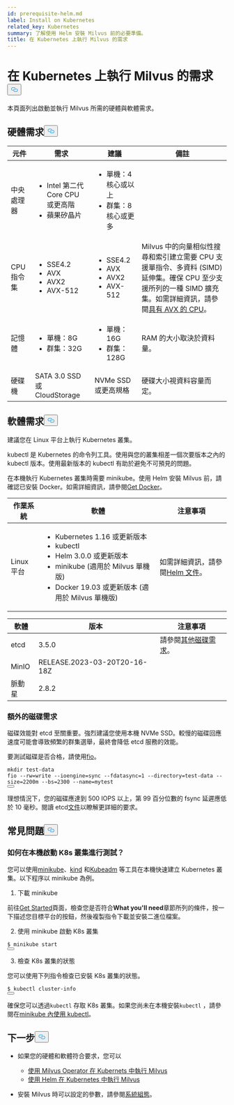 ```yaml
---
id: prerequisite-helm.md
label: Install on Kubernetes
related_key: Kubernetes
summary: 了解使用 Helm 安裝 Milvus 前的必要準備。
title: 在 Kubernetes 上執行 Milvus 的需求
---
```

<h1 id="Requirements-for-running-Milvus-on-Kubernetes" class="common-anchor-header">在 Kubernetes 上執行 Milvus 的需求<button data-href="#Requirements-for-running-Milvus-on-Kubernetes" class="anchor-icon" translate="no">
      <svg translate="no"
        aria-hidden="true"
        focusable="false"
        height="20"
        version="1.1"
        viewBox="0 0 16 16"
        width="16"
      >
        <path
          fill="#0092E4"
          fill-rule="evenodd"
          d="M4 9h1v1H4c-1.5 0-3-1.69-3-3.5S2.55 3 4 3h4c1.45 0 3 1.69 3 3.5 0 1.41-.91 2.72-2 3.25V8.59c.58-.45 1-1.27 1-2.09C10 5.22 8.98 4 8 4H4c-.98 0-2 1.22-2 2.5S3 9 4 9zm9-3h-1v1h1c1 0 2 1.22 2 2.5S13.98 12 13 12H9c-.98 0-2-1.22-2-2.5 0-.83.42-1.64 1-2.09V6.25c-1.09.53-2 1.84-2 3.25C6 11.31 7.55 13 9 13h4c1.45 0 3-1.69 3-3.5S14.5 6 13 6z"
        ></path>
      </svg>
    </button></h1><p>本頁面列出啟動並執行 Milvus 所需的硬體與軟體需求。</p>
<h2 id="Hardware-requirements" class="common-anchor-header">硬體需求<button data-href="#Hardware-requirements" class="anchor-icon" translate="no">
      <svg translate="no"
        aria-hidden="true"
        focusable="false"
        height="20"
        version="1.1"
        viewBox="0 0 16 16"
        width="16"
      >
        <path
          fill="#0092E4"
          fill-rule="evenodd"
          d="M4 9h1v1H4c-1.5 0-3-1.69-3-3.5S2.55 3 4 3h4c1.45 0 3 1.69 3 3.5 0 1.41-.91 2.72-2 3.25V8.59c.58-.45 1-1.27 1-2.09C10 5.22 8.98 4 8 4H4c-.98 0-2 1.22-2 2.5S3 9 4 9zm9-3h-1v1h1c1 0 2 1.22 2 2.5S13.98 12 13 12H9c-.98 0-2-1.22-2-2.5 0-.83.42-1.64 1-2.09V6.25c-1.09.53-2 1.84-2 3.25C6 11.31 7.55 13 9 13h4c1.45 0 3-1.69 3-3.5S14.5 6 13 6z"
        ></path>
      </svg>
    </button></h2><table>
<thead>
<tr><th>元件</th><th>需求</th><th>建議</th><th>備註</th></tr>
</thead>
<tbody>
<tr><td>中央處理器</td><td><ul><li>Intel 第二代 Core CPU 或更高階</li><li>蘋果矽晶片</li></ul></td><td><ul><li>單機：4 核心或以上</li><li>群集：8 核心或更多</li></ul></td><td></td></tr>
<tr><td>CPU 指令集</td><td><ul><li>SSE4.2</li><li>AVX</li><li>AVX2</li><li>AVX-512</li></ul></td><td><ul><li>SSE4.2</li><li>AVX</li><li>AVX2</li><li>AVX-512</li></ul></td><td>Milvus 中的向量相似性搜尋和索引建立需要 CPU 支援單指令、多資料 (SIMD) 延伸集。確保 CPU 至少支援所列的一種 SIMD 擴充集。如需詳細資訊，請參閱<a href="https://en.wikipedia.org/wiki/Advanced_Vector_Extensions#CPUs_with_AVX">具有 AVX 的 CPU</a>。</td></tr>
<tr><td>記憶體</td><td><ul><li>單機：8G</li><li>群集：32G</li></ul></td><td><ul><li>單機：16G</li><li>群集：128G</li></ul></td><td>RAM 的大小取決於資料量。</td></tr>
<tr><td>硬碟機</td><td>SATA 3.0 SSD 或 CloudStorage</td><td>NVMe SSD 或更高規格</td><td>硬碟大小視資料容量而定。</td></tr>
</tbody>
</table>
<h2 id="Software-requirements" class="common-anchor-header">軟體需求<button data-href="#Software-requirements" class="anchor-icon" translate="no">
      <svg translate="no"
        aria-hidden="true"
        focusable="false"
        height="20"
        version="1.1"
        viewBox="0 0 16 16"
        width="16"
      >
        <path
          fill="#0092E4"
          fill-rule="evenodd"
          d="M4 9h1v1H4c-1.5 0-3-1.69-3-3.5S2.55 3 4 3h4c1.45 0 3 1.69 3 3.5 0 1.41-.91 2.72-2 3.25V8.59c.58-.45 1-1.27 1-2.09C10 5.22 8.98 4 8 4H4c-.98 0-2 1.22-2 2.5S3 9 4 9zm9-3h-1v1h1c1 0 2 1.22 2 2.5S13.98 12 13 12H9c-.98 0-2-1.22-2-2.5 0-.83.42-1.64 1-2.09V6.25c-1.09.53-2 1.84-2 3.25C6 11.31 7.55 13 9 13h4c1.45 0 3-1.69 3-3.5S14.5 6 13 6z"
        ></path>
      </svg>
    </button></h2><p>建議您在 Linux 平台上執行 Kubernetes 叢集。</p>
<p>kubectl 是 Kubernetes 的命令列工具。使用與您的叢集相差一個次要版本之內的 kubectl 版本。使用最新版本的 kubectl 有助於避免不可預見的問題。</p>
<p>在本機執行 Kubernetes 叢集時需要 minikube。使用 Helm 安裝 Milvus 前，請確認已安裝 Docker。如需詳細資訊，請參閱<a href="https://docs.docker.com/get-docker">Get Docker</a>。</p>
<table>
<thead>
<tr><th>作業系統</th><th>軟體</th><th>注意事項</th></tr>
</thead>
<tbody>
<tr><td>Linux 平台</td><td><ul><li>Kubernetes 1.16 或更新版本</li><li>kubectl</li><li>Helm 3.0.0 或更新版本</li><li>minikube (適用於 Milvus 單機版)</li><li>Docker 19.03 或更新版本 (適用於 Milvus 單機版)</li></ul></td><td>如需詳細資訊，請參閱<a href="https://helm.sh/docs/">Helm 文件</a>。</td></tr>
</tbody>
</table>
<table>
<thead>
<tr><th>軟體</th><th>版本</th><th>注意事項</th></tr>
</thead>
<tbody>
<tr><td>etcd</td><td>3.5.0</td><td>請參閱<a href="#Additional-disk-requirements">其他磁碟需求</a>。</td></tr>
<tr><td>MinIO</td><td>RELEASE.2023-03-20T20-16-18Z</td><td></td></tr>
<tr><td>脈動星</td><td>2.8.2</td><td></td></tr>
</tbody>
</table>
<h3 id="Additional-disk-requirements" class="common-anchor-header">額外的磁碟需求</h3><p>磁碟效能對 etcd 至關重要。強烈建議您使用本機 NVMe SSD。較慢的磁碟回應速度可能會導致頻繁的群集選舉，最終會降低 etcd 服務的效能。</p>
<p>要測試磁碟是否合格，請使用<a href="https://github.com/axboe/fio">fio</a>。</p>
<pre><code translate="no" class="language-bash"><span class="hljs-built_in">mkdir</span> test-data
fio --rw=write --ioengine=<span class="hljs-built_in">sync</span> --fdatasync=1 --directory=test-data --size=2200m --bs=2300 --name=mytest
<button class="copy-code-btn"></button></code></pre>
<p>理想情況下，您的磁碟應達到 500 IOPS 以上，第 99 百分位數的 fsync 延遲應低於 10 毫秒。閱讀 etcd<a href="https://etcd.io/docs/v3.5/op-guide/hardware/#disks">文件</a>以瞭解更詳細的要求。</p>
<h2 id="FAQs" class="common-anchor-header">常見問題<button data-href="#FAQs" class="anchor-icon" translate="no">
      <svg translate="no"
        aria-hidden="true"
        focusable="false"
        height="20"
        version="1.1"
        viewBox="0 0 16 16"
        width="16"
      >
        <path
          fill="#0092E4"
          fill-rule="evenodd"
          d="M4 9h1v1H4c-1.5 0-3-1.69-3-3.5S2.55 3 4 3h4c1.45 0 3 1.69 3 3.5 0 1.41-.91 2.72-2 3.25V8.59c.58-.45 1-1.27 1-2.09C10 5.22 8.98 4 8 4H4c-.98 0-2 1.22-2 2.5S3 9 4 9zm9-3h-1v1h1c1 0 2 1.22 2 2.5S13.98 12 13 12H9c-.98 0-2-1.22-2-2.5 0-.83.42-1.64 1-2.09V6.25c-1.09.53-2 1.84-2 3.25C6 11.31 7.55 13 9 13h4c1.45 0 3-1.69 3-3.5S14.5 6 13 6z"
        ></path>
      </svg>
    </button></h2><h3 id="How-can-I-start-a-K8s-cluster-locally-for-test-purposes" class="common-anchor-header">如何在本機啟動 K8s 叢集進行測試？</h3><p>您可以使用<a href="https://minikube.sigs.k8s.io/docs/">minikube</a>、<a href="https://kind.sigs.k8s.io/">kind</a> 和<a href="https://kubernetes.io/docs/reference/setup-tools/kubeadm/">Kubeadm</a> 等工具在本機快速建立 Kubernetes 叢集。以下程序以 minikube 為例。</p>
<ol>
<li>下載 minikube</li>
</ol>
<p>前往<a href="https://minikube.sigs.k8s.io/docs/start/">Get Started</a>頁面，檢查您是否符合<strong>What you'll need</strong>章節所列的條件，按一下描述您目標平台的按鈕，然後複製指令下載並安裝二進位檔案。</p>
<ol start="2">
<li>使用 minikube 啟動 K8s 叢集</li>
</ol>
<pre><code translate="no" class="language-shell"><span class="hljs-meta prompt_">$ </span><span class="language-bash">minikube start</span>
<button class="copy-code-btn"></button></code></pre>
<ol start="3">
<li>檢查 K8s 叢集的狀態</li>
</ol>
<p>您可以使用下列指令檢查已安裝 K8s 叢集的狀態。</p>
<pre><code translate="no" class="language-shell"><span class="hljs-meta prompt_">$ </span><span class="language-bash">kubectl cluster-info</span>
<button class="copy-code-btn"></button></code></pre>
<div class="alert note">
<p>確保您可以透過<code translate="no">kubectl</code> 存取 K8s 叢集。如果您尚未在本機安裝<code translate="no">kubectl</code> ，請參閱在<a href="https://minikube.sigs.k8s.io/docs/handbook/kubectl/">minikube 內使用 kubectl</a>。</p>
</div>
<h2 id="Whats-next" class="common-anchor-header">下一步<button data-href="#Whats-next" class="anchor-icon" translate="no">
      <svg translate="no"
        aria-hidden="true"
        focusable="false"
        height="20"
        version="1.1"
        viewBox="0 0 16 16"
        width="16"
      >
        <path
          fill="#0092E4"
          fill-rule="evenodd"
          d="M4 9h1v1H4c-1.5 0-3-1.69-3-3.5S2.55 3 4 3h4c1.45 0 3 1.69 3 3.5 0 1.41-.91 2.72-2 3.25V8.59c.58-.45 1-1.27 1-2.09C10 5.22 8.98 4 8 4H4c-.98 0-2 1.22-2 2.5S3 9 4 9zm9-3h-1v1h1c1 0 2 1.22 2 2.5S13.98 12 13 12H9c-.98 0-2-1.22-2-2.5 0-.83.42-1.64 1-2.09V6.25c-1.09.53-2 1.84-2 3.25C6 11.31 7.55 13 9 13h4c1.45 0 3-1.69 3-3.5S14.5 6 13 6z"
        ></path>
      </svg>
    </button></h2><ul>
<li><p>如果您的硬體和軟體符合要求，您可以</p>
<ul>
<li><a href="/docs/zh-hant/install_cluster-milvusoperator.md">使用 Milvus Operator 在 Kubernets 中執行 Milvus</a></li>
<li><a href="/docs/zh-hant/install_cluster-helm.md">使用 Helm 在 Kubernetes 中執行 Milvus</a></li>
</ul></li>
<li><p>安裝 Milvus 時可以設定的參數，請參閱<a href="/docs/zh-hant/system_configuration.md">系統組態</a>。</p></li>
</ul>
